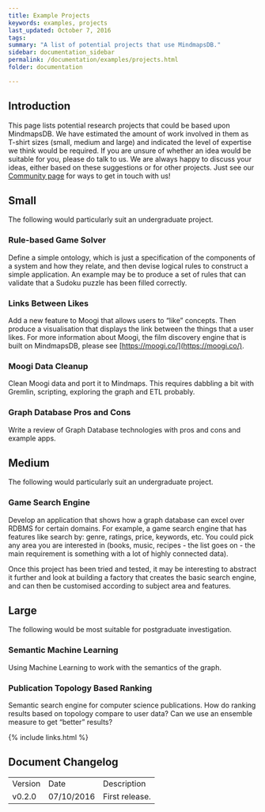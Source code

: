 ```yaml
---
title: Example Projects
keywords: examples, projects
last_updated: October 7, 2016
tags: 
summary: "A list of potential projects that use MindmapsDB."
sidebar: documentation_sidebar
permalink: /documentation/examples/projects.html
folder: documentation

---
```


## Introduction

This page lists potential research projects that could be based upon MindmapsDB. We have estimated the amount of work involved in them as T-shirt sizes (small, medium and large) and indicated the level of expertise we think would be required. If you are unsure of whether an idea would be suitable for you, please do talk to us. We are always happy to discuss your ideas, either based on these suggestions or for other projects. Just see our [Community page](https://mindmaps.io/community.html) for ways to get in touch with us!

## Small

The following would particularly suit an undergraduate project.

### Rule-based Game Solver   
Define a simple ontology, which is just a specification of the components of a system and how they relate, and then devise logical rules to construct a simple application. An example may be to produce a set of rules that can validate that a Sudoku puzzle has been filled correctly.

### Links Between Likes
Add a new feature to Moogi that allows users to “like” concepts. Then produce a visualisation that displays the link between the things that a user likes. For more information about Moogi, the film discovery engine that is built on MindmapsDB, please see [https://moogi.co/](https://moogi.co/).

### Moogi Data Cleanup
Clean Moogi data and port it to Mindmaps. This requires dabbling a bit with Gremlin, scripting, exploring the graph and ETL probably.

### Graph Database Pros and Cons
Write a review of Graph Database technologies with pros and cons and example apps.

## Medium

The following would particularly suit an undergraduate project.

### Game Search Engine   
Develop an application that shows how a graph database can excel over RDBMS for certain domains. For example, a game search engine that has features like search by: genre, ratings, price, keywords, etc. You could pick any area you are interested in (books, music, recipes - the list goes on - the main requirement is something with a lot of highly connected data).   

Once this project has been tried and tested, it may be interesting to abstract it further and look at building a factory that creates the basic search engine, and can then be customised according to subject area and features.      

## Large

The following would be most suitable for postgraduate investigation.

### Semantic Machine Learning
Using Machine Learning to work with the semantics of the graph. 

### Publication Topology Based Ranking   
Semantic search engine for computer science publications. How do ranking results based on topology compare to user data? Can we use an ensemble measure to get “better” results?

{% include links.html %}

## Document Changelog  

<table>
    <tr>
        <td>Version</td>
        <td>Date</td>
        <td>Description</td>        
    </tr>
        <tr>
        <td>v0.2.0</td>
        <td>07/10/2016</td>
        <td>First release.</td>        
    </tr>
</table>



	